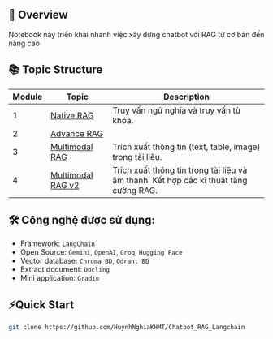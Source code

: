 ## 🎯 Overview
Notebook này triển khai nhanh việc xây dựng chatbot với RAG từ cơ bản đến năng cao

## 📚 Topic  Structure
| Module | Topic | Description |
|--------|-------|-------------|
| 1 | [Native RAG](01-Native-Rag) | Truy vấn ngữ nghĩa và truy vấn từ khóa. |
| 2 | [Advance RAG](02-Advance-Rag) |  |
| 3 | [Multimodal RAG](02-Multimodal-Rag) | Trích xuất thông tin (text, table, image) trong tài liệu. |
| 4 | [Multimodal RAG v2](03-Multimodal-Rag-V2) | Trích xuất thông tin trong tài liệu và âm thanh. Kết hợp các kĩ thuật tăng cường RAG. |

## 🛠 Công nghệ được sử dụng:
- Framework: `LangChain`
- Open Source: `Gemini`, `OpenAI`, `Groq`, `Hugging Face`  
- Vector database: `Chroma BD`, `Qdrant BD`
- Extract document: `Docling`
- Mini application: `Gradio`

## ⚡Quick Start
```bash
git clone https://github.com/HuynhNghiaKHMT/Chatbot_RAG_Langchain
```